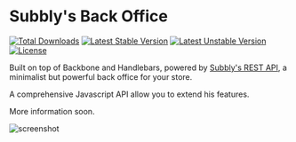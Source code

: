 Subbly's Back Office
===

[![Total Downloads](https://poser.pugx.org/subbly/backend/downloads.svg)](https://packagist.org/packages/subbly/backend)
[![Latest Stable Version](https://poser.pugx.org/subbly/backend/v/stable.svg)](https://packagist.org/packages/subbly/backend)
[![Latest Unstable Version](https://poser.pugx.org/subbly/backend/v/unstable.svg)](https://packagist.org/packages/subbly/backend)
[![License](https://poser.pugx.org/subbly/backend/license.svg)](https://packagist.org/packages/subbly/backend)

Built on top of Backbone and Handlebars, powered by [Subbly's REST API](http://documentation.subbly.com/rest-api/ "Subbly's REST API"), a minimalist but powerful back office for your store.

A comprehensive Javascript API allow you to extend his features.

More information soon.

![screenshot](http://gget.it/adkw548b/05_addproduct.jpg)

